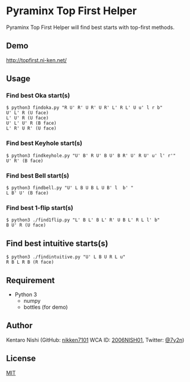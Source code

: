 # Pyraminx Top First Helper

Pyraminx Top First Helper will find best starts with top-first methods.

## Demo
http://topfirst.ni-ken.net/

## Usage
### Find best Oka start(s)
```
$ python3 findoka.py "R U' R' U R' U R' L' R L' U u' l r b"
U' L' R (U face)
L' U' R (U face)
U' L' U' R (B face)
L' R' U R' (U face)
```

### Find best Keyhole start(s)
```
$ python3 findkeyhole.py "U' B' R U' B U' B R' U' R U' u' l' r'"
U' R' (B face)
```

### Find best Bell start(s)
```
$ python3 findbell.py "U' L B U B L U B' l  b' "
L B' U' (B face)
```

### Find best 1-flip start(s)
```
$ python3 ./find1flip.py "L' B L' B L' R' U B L' R L l' b"
B U' R (U face)
```

## Find best intuitive starts(s)
```
$ python3 ./findintuitive.py "U' L B U R L u"
R B L R B (R face)
```

## Requirement
- Python 3
  - numpy
  - bottles (for demo)

## Author
Kentaro Nishi
(GitHub: [nikken7101](https://github.com/nikken7101)
WCA ID: [2006NISH01](https://www.worldcubeassociation.org/persons/2006NISH01),
Twitter: [@7y2n](https://twitter.com/7y2n))

## License
[MIT](https://github.com/nikken7101/pyraminx-top-first-helper/blob/master/LICENSE)
